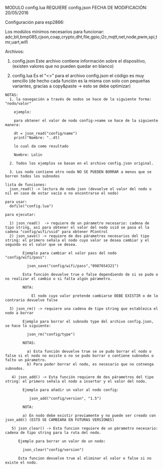 
MODULO config.lua 
REQUIERE config.json
FECHA DE MODIFICACIÓN: 20/05/2016

Configuración para esp2866:

Los modúlos mínimos necesarios para funcionar:
    adc,bit,bmp085,cjson,coap,crypto,dht,file,gpio,i2c,mqtt,net,node,pwm,spi,tmr,uart,wifi

Archivos:
  1) config.json
    Este archivo contiene información sobre el dispositivo, (existen valores que no pueden quedar en blanco)
    
  2) config.lua
    Es el "<<parser>>" para el archivo config.json
    el código es muy sencillo (de hecho  cada función es la misma con solo con pequeñas variantes, gracias a copy&paste -> esto se debe optimizar)
    
    NOTAS:
      1. la navegación a través de nodos se hace de la siguiente forma: "nodo/valor"
      
        ejemplo:
      
        para obtener el valor de nodo config->name se hace de la siguiente manera:
      
        dt = json_read("config/name")
        print("Nombre: "..dt)
      
        lo cual da como resultado
      
        Nombre: Lolin
      
      2. Todos los ejemplos se basan en el archivo config.json original.
      
      3. Los nodo contiene otro nodo NO SE PUEDEN BORRAR a menos que se borren todos los subnodos
    
    lista de funciones:
      json_read() -> lectura de nodo json (devuelve el valor del nodo o nil en caso de estar vacío o no encontrarse el nodo)
    
    para usar:
      dofile("config.lua")
      
    para ejecutar:
    
      1) json_read()  -> requiere de un párametro necesario: cadena de tipo string, así para obtener el valor del nodo ssid se pasa el la cadena "config/wifi/ssid" para obtener PControl
      2) json_save() -> requiere de dos párametros necesarios del tipo string: el primero señala el nodo cuyo valor se desea cambiar y el segundo es el valor que se desea.
          
            Ejemplo para cambiar el valor pass del nodo "config/wifi/pass":
          
              json_save("config/wifi/pass","0987654321")
          
            Esta función devuelve true o false dependiendo de si se pudo o no realizar el cambio o si falta algún párametro.
          
            NOTA:
          
                El nodo cuyo valor pretende cambiarse DEBE EXISTIR o de lo contrario devuelve false
          
      3) json_rm() -> requiere una cadena de tipo string que establezca el nodo a borrar
      
            Ejemplo para borrar el subnodo type del archivo config.json, se hace lo siguiente:
          
              json_rm("config/type")
          
            NOTAS:
            
              a) Esta función devuelve true se se pudo borrar el nodo o false si el nodo no existe o no se pudo borrar o contiene subnodos o falto un párametro.
              b) Para poder borrar el nodo, es necesario que no cotnenga subnodos.
       
       4) json_add() -> Esta función requiere de dos párametros del tipo string: el primero señala el nodo a insertar y el valor del nodo.
       
            Ejemplo para añadir un valor al nodo config:
            
               json_add("config/version", "1.5")
               
            NOTA:
          
            a) En nodo debe existir previamente y no puede ser creado con json_add() (ESTO SE CAMBIARA EN FUTURAS VERSIONES)
            
       5) json_clear() -> Esta funcion requiere de un párametro necesario: cadena de tipo string para la ruta del nodo.
       
          Ejemplo para borrar un valor de un nodo:
           
            json_clear("config/version")
            
          Esta funcion devuelve true al eliminar el valor o false si no existe el nodo.
         
         
         